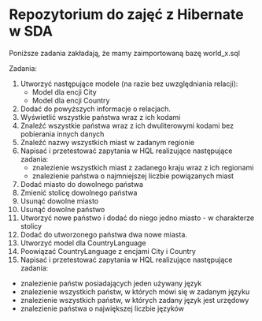 # Repozytorium do zajęć z Hibernate w SDA
Poniższe zadania zakładają, że mamy zaimportowaną bazę world_x.sql

Zadania:
1. Utworzyć następujące modele (na razie bez uwzględniania relacji):
   - Model dla encji City
   - Model dla encji Country
2. Dodać do powyższych informacje o relacjach.
3. Wyświetlić wszystkie państwa wraz z ich kodami
4. Znaleźć wszystkie państwa wraz z ich dwuliterowymi kodami bez pobierania innych danych
5. Znaleźć nazwy wszystkich miast w zadanym regionie
6. Napisać i przetestować zapytania w HQL realizujące następujące zadania:
   - znalezienie wszystkich miast z zadanego kraju wraz z ich regionami
   - znalezienie państwa o najmniejszej liczbie powiązanych miast
7. Dodać miasto do dowolnego państwa
8. Zmienić stolicę dowolnego państwa
9. Usunąć dowolne miasto
10. Usunąć dowolne państwo
11. Utworzyć nowe państwo i dodać do niego jedno miasto - w charakterze stolicy
12. Dodać do utworzonego państwa dwa nowe miasta.
13. Utworzyć model dla CountryLanguage
14. Poowiązać CountryLanguage z encjami City i Country
15. Napisać i przetestować zapytania w HQL realizujące następujące zadania:
   - znalezienie państw posiadających jeden używany język
   - znalezienie wszystkich państw, w których mówi się w zadanym języku
   - znalezienie wszystkich państw, w których zadany język jest urzędowy
   - znalezienie państwa o największej liczbie języków
